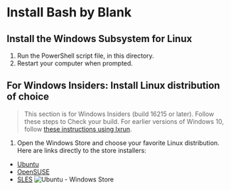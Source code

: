 # Install Bash by Blank
## Install the Windows Subsystem for Linux
1. Run the PowerShell script file, in this directory.
2. Restart your computer when prompted.


## For Windows Insiders: Install Linux distribution of choice
> This section is for Windows Insiders (build 16215 or later). Follow these steps to Check your build. For earlier versions of Windows 10, follow [these instructions using lxrun](https://msdn.microsoft.com/en-gb/commandline/wsl/install_guide#for-anniversary-update-and-creators-update-install-using-lxrun).


1. Open the Windows Store and choose your favorite Linux distribution. Here are links directly to the store installers:
  * [Ubuntu](https://www.microsoft.com/store/p/ubuntu/9nblggh4msv6)
  * [OpenSUSE](https://www.microsoft.com/store/apps/9njvjts82tjx)
  * [SLES](https://www.microsoft.com/store/apps/9p32mwbh6cns)
![Ubuntu - Windows Store](https://i-msdn.sec.s-msft.com/en-us/commandline/wsl/media/ubuntustore.png)  



